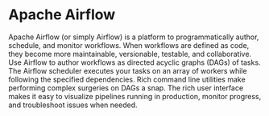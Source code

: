 # Apache Airflow
Apache Airflow (or simply Airflow) is a platform to programmatically author, schedule, and monitor workflows. 
When workflows are defined as code, they become more maintainable, versionable, testable, and collaborative.
Use Airflow to author workflows as directed acyclic graphs (DAGs) of tasks. The Airflow scheduler executes your tasks on an array of workers while following the specified dependencies. Rich command line utilities make performing complex surgeries on DAGs a snap. The rich user interface makes it easy to visualize pipelines running in production, monitor progress, and troubleshoot issues when needed.
